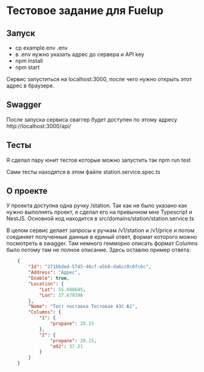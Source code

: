 # Тестовое задание для Fuelup

## Запуск
  - cp example.env .env 
  - в .env нужно указать адрес до сервера и API key
  - npm install
  - npm start

Сервис запуститься на localhost:3000, после чего нужно открыть этот адрес в браузере.

## Swagger

После запуска сервиса сваггер будет доступен по этому адресу http://localhost:3000/api/

## Тесты

Я сделал пару юнит тестов которые можно запустить так npm run test

Сами тесты находятся в этом файле station.service.spec.ts


## О проекте
У проекта доступна одна ручку /station. Так как не было указано как нужно выполнять проект, я сделал его на привычном
мне Typescript и NestJS. Основной код находится в src/domains/station/station.service.ts

В целом сервис делает запросы к ручкам /v1/station и /v1/price и потом соединяет полученные данные в единый ответ,
формат которого можно посмотреть в swagger. Там немного гемморно описать формат Columns было потому там не полное описание.
Здесь оставлю пример ответа:

```json
    {
        "Id": "271bbded-5745-46cf-a5b8-da6cc0c0fc6c",
        "Address": "Адрес",
        "Enable": true,
        "Location": {
            "Lat": 55.688645,
            "Lon": 37.679398
        },
        "Name": "Тест поставка Тестовая АЗС №1",
        "Columns": {
            "1": {
                "propane": 20.15
            },
            "2": {
                "propane": 20.15,
                "a92": 37.21
            }
        }
    }
```
